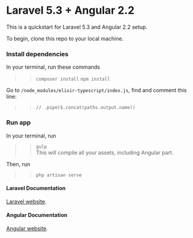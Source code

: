 # Laravel 5.3 + Angular 2.2

This is a quickstart for Laravel 5.3 and Angular 2.2 setup.

To begin, clone this repo to your local machine.

### Install dependencies

In your terminal, run these commands  
>> `composer install`
>> `npm install`

Go to `/node_modules/elixir-typescript/index.js`, find and comment this line:  
>> `// .pipe($.concat(paths.output.name))`

### Run app

In your terminal, run  
>> `gulp`  
This will compile all your assets, including Angular part.  

Then, run  
>> `php artisan serve`

#### Laravel Documentation

[Laravel website](http://laravel.com/docs).

#### Angular Documentation

[Angular website](https://angular.io/docs/ts/latest).